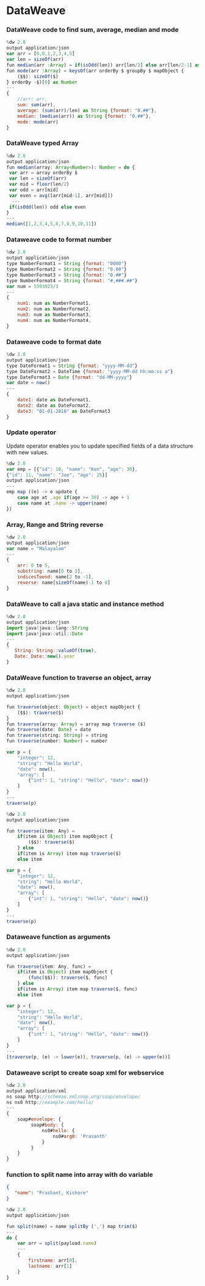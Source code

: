 # DataWeave

### DataWeave code to find sum, average, median and mode 
```javascript
%dw 2.0
output application/json
var arr = [0,0,1,2,3,4,5]
var len = sizeOf(arr)
fun median(arr :Array) = if(isOdd(len)) arr[len/2] else arr[len/2-1] as Number + arr[len/2] as Number
fun mode(arr :Array) = keysOf(arr orderBy $ groupBy $ mapObject {
    ($$): sizeOf($)
} orderBy -$)[0] as Number 
---
{
    //arr: arr,
    sum: sum(arr),
    average: (sum(arr)/len) as String {format: "0.##"},
    median: (median(arr)) as String {format: "0.##"},
    mode: mode(arr)
}
```
### DataWeave typed Array

```javascript
%dw 2.0
output application/json
fun median(array: Array<Number>): Number = do { 
 var arr = array orderBy $
 var len = sizeOf(arr) 
 var mid = floor(len/2)
 var odd = arr[mid]
 var even = avg([arr[mid-1], arr[mid]])
  ---
 if(isOdd(len)) odd else even 
}
---
median([1,2,3,4,5,6,7,8,9,10,11])
```

### Dataweave code to format number
```javascript
%dw 2.0
output application/json
type NumberFormat1 = String {format: "0000"}
type NumberFormat2 = String {format: "0.00"}
type NumberFormat3 = String {format: "0.##"}
type NumberFormat4 = String {format: "#,###.##"}
var num = 5393923/3
---
{
    num1: num as NumberFormat1,
    num2: num as NumberFormat2,
    num3: num as NumberFormat3,
    num4: num as NumberFormat4,
}
```

### Dataweave code to format date 
```javascript
%dw 2.0
output application/json
type DateFormat1 = String {format: "yyyy-MM-dd"}
type DateFormat2 = DateTime {format: "yyyy-MM-dd hh:mm:ss a"}
type DateFormat3 = Date {format: "dd-MM-yyyy"}
var date = now()
---
{
    date1: date as DateFormat1,
    date2: date as DateFormat2,
    date3: "01-01-2010" as DateFormat3
}
```
### Update operator
Update operator enables you to update specified fields of a data structure with new values.

```javascript
%dw 2.0
var emp = [{"id": 10, "name": "Ken", "age": 30},
{"id": 11, "name": "Joe", "age": 25}]
output application/json
---
emp map ((e) -> e update {
    case age at .age if(age >= 30) -> age + 1
    case name at .name -> upper(name)
})
```

### Array, Range and String reverse
```javascript
%dw 2.0
output application/json
var name = "Malayalam"
---
{
    arr: 0 to 5,
    substring: name[0 to 2],
    indicesToend: name[2 to -1],
    reverse: name[sizeOf(name)-1 to 0]
}
```

### DataWeave to call a java static and instance method
```javascript
%dw 2.0
output application/json
import java!java::lang::String
import java!java::util::Date
---
{
   String: String::valueOf(true),
   Date: Date::new().year
} 
```

### DataWeave function to traverse an object, array
```javascript
%dw 2.0
output application/json

fun traverse(object: Object) = object mapObject {
    ($$): traverse($)
}
fun traverse(array: Array) = array map traverse ($)
fun traverse(date: Date) = date
fun traverse(string: String) = string
fun traverse(number: Number) = number

var p = {
    "integer": 12,
    "string": "Hello World",
    "date": now(),
    "array": [
        {"int": 1, "string": "Hello", "date": now()}
    ]
}
---
traverse(p)
```

```javascript
%dw 2.0
output application/json

fun traverse(item: Any) = 
    if(item is Object) item mapObject {
        ($$): traverse($)
    } else 
    if(item is Array) item map traverse($)
    else item

var p = {
    "integer": 12,
    "string": "Hello World",
    "date": now(),
    "array": [
        {"int": 1, "string": "Hello", "date": now()}
    ]
}
---
traverse(p)
```

### Dataweave function as arguments

```javascript
%dw 2.0
output application/json

fun traverse(item: Any, func) = 
    if(item is Object) item mapObject {
        (func($$)): traverse($, func)
    } else 
    if(item is Array) item map traverse($, func)
    else item

var p = {
    "integer": 12,
    "string": "Hello World",
    "date": now(),
    "array": [
        {"int": 1, "string": "Hello", "date": now()}
    ]
}
---
[traverse(p, (e) -> lower(e)), traverse(p, (e) -> upper(e))]
```

### Dataweave script to create soap xml for webservice
```javascript
%dw 2.0
output application/xml
ns soap http://schemas.xmlsoap.org/soap/envelope/
ns ns0 http://example.com/hello/
---
{
    soap#envelope: {
         soap#body: {
             ns0#hello: {
                 ns0#arg0: 'Prasanth'
             }
         }
    }
}

```

### function to split name into array with do variable
```json
{
   "name": "Prashant, Kishore"
}

```
```javascript
%dw 2.0
output application/json

fun split(name) = name splitBy (',') map trim($) 
---
do {
    var arr = split(payload.name)
    ---
    {
        firstname: arr[0],
        lastname: arr[1]
    }
}

```
